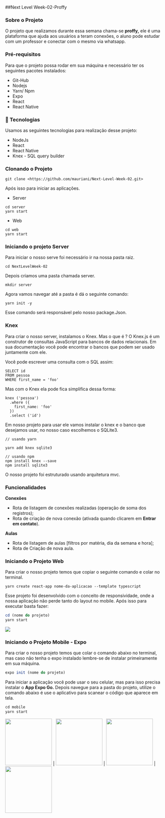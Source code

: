 ##Next Level Week-02-Proffy

### Sobre o Projeto
O projeto que realizamos durante essa semana chama-se **proffy,** ele é uma plataforma que ajuda aos usuários a teram conexões, o aluno pode estudar com um professor e conectar com o mesmo via whatsapp.

### Pré-requisitos

Para que o projeto possa rodar em sua máquina e necessário ter os seguintes pacotes instalados:

- Git-Hub
- Nodejs
- Yarn/ Npm
- Expo
- React
- React Native

### 🚀 Tecnologias

Usamos as seguintes tecnologias para realização desse projeto:

- NodeJs
- React
- React Native
- Knex - SQL query builder

### Clonando o Projeto

```
git clone <https://github.com/mauriani/Next-Level-Week-02.git>

```

Após isso para iniciar as aplicações.

- Server

```
cd server
yarn start

```

- Web

```
cd web
yarn start

```

### Iniciando o projeto Server

Para iniciar o nosso serve foi necessário ir na nossa pasta raiz.

```
cd NextLevelWeek-02

```

Depois criamos uma pasta chamada server.

```
mkdir server

```

Agora vamos navegar até a pasta é dá o seguinte comando:

```
yarn init -y

```

Esse comando será responsável pelo nosso package.Json.

### Knex

Para criar o nosso server, instalamos o Knex. Mas o que é ? O Knex.js é um construtor de consultas JavaScript para bancos de dados relacionais. Em sua documentação você pode encontrar o bancos que podem ser usado juntamente com ele.

Você pode escrever uma consulta com o SQL assim:

```
SELECT id 
FROM pessoa 
WHERE first_name = 'foo'

```

Mas com o Knex ela pode fica simplifica dessa forma:

```
knex ('pessoa') 
  .where ({ 
    first_name: 'foo' 
  }) 
  .select ('id')

```

Em nosso projeto para usar ele vamos instalar o knex e o banco que desejamos usar, no nosso caso escolhemos o SQLite3.

```
// usando yarn

yarn add knex sqlite3 

// usando npm
npm install knex --save
npm install sqlite3

```

O nosso projeto foi estruturado usando arquitetura mvc.

### Funcionalidades

**Conexões**

- Rota de listagem de conexões realizadas (operação de soma dos registros);
- Rota de criação de nova conexão (ativada quando clicarem em **Entrar em contato**).

**Aulas**

- Rota de listagem de aulas [filtros por matéria, dia da semana e hora];
- Rota de Criação de nova aula.

### Iniciando o Projeto Web

Para criar o nosso projeto temos que copiar o seguinte comando e colar no terminal.

```
yarn create react-app nome-da-aplicacao --template typescript

```

Esse projeto foi desenvolvido com o conceito de responsividade, onde a nossa aplicação não perde tanto do layout no mobile.  Após isso para executar basta fazer:

```jsx
cd (nome do projeto)
yarn start
```

<img src="https://user-images.githubusercontent.com/32397288/107423512-2a109f00-6afb-11eb-8797-e47363120f4d.png">

### Iniciando o Projeto Mobile - Expo

Para criar o nosso projeto temos que colar o comando abaixo no terminal, mas caso não tenha o expo instalado lembre-se de instalar primeiramente em sua máquina.

```jsx
expo init (nome do projeto)
```

Para iniciar a aplicação você pode usar o seu celular, mas para isso precisa instalar o **App Expo Go.** Depois navegue para a pasta do projeto, utilize o comando abaixo é use o aplicativo para scanear o código que aparece em tela.

```jsx
cd mobile
yarn start
```


<img src="https://user-images.githubusercontent.com/32397288/107422398-b91cb780-6af9-11eb-93f7-f5f3b5b834da.jpg" width="150"> | 
<img src="https://user-images.githubusercontent.com/32397288/107422429-c5087980-6af9-11eb-988c-4a4d9bf570d2.jpg" width="150"> | 
<img src="https://user-images.githubusercontent.com/32397288/107422430-c5a11000-6af9-11eb-88bb-abb9b15a5c5a.jpg" width="150"> | 
<img src="https://user-images.githubusercontent.com/32397288/107422434-c639a680-6af9-11eb-8ccf-37be70b0fd9a.jpg" width="150">
